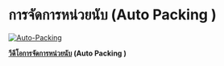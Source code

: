 # การจัดการหน่วยนับ (Auto Packing )

[![Auto-Packing](/images/Auto-Packing.jpg)](/images/Auto-Packing.jpg)

**[วีดีโอการจัดการหน่วยนับ](https://youtu.be/ACr8TEuLfhQ) (Auto Packing )**





